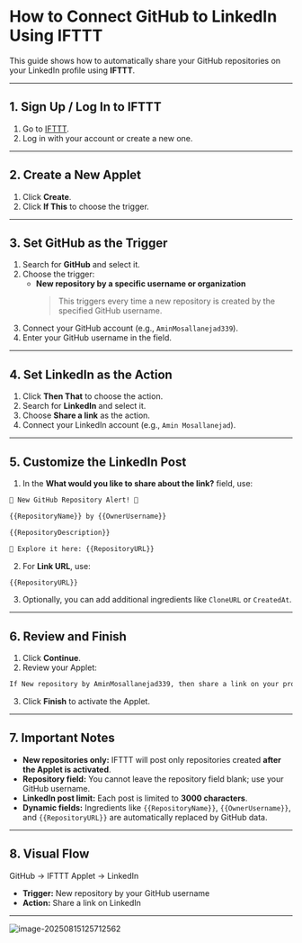 # How to Connect GitHub to LinkedIn Using IFTTT

This guide shows how to automatically share your GitHub repositories on your LinkedIn profile using **IFTTT**.

---

## 1. Sign Up / Log In to IFTTT

1. Go to [IFTTT](https://ifttt.com/explore).
2. Log in with your account or create a new one.

---

## 2. Create a New Applet

1. Click **Create**.
2. Click **If This** to choose the trigger.

---

## 3. Set GitHub as the Trigger

1. Search for **GitHub** and select it.
2. Choose the trigger:
   - **New repository by a specific username or organization**
     > This triggers every time a new repository is created by the specified GitHub username.
3. Connect your GitHub account (e.g., `AminMosallanejad339`).
4. Enter your GitHub username in the field.

---

## 4. Set LinkedIn as the Action

1. Click **Then That** to choose the action.
2. Search for **LinkedIn** and select it.
3. Choose **Share a link** as the action.
4. Connect your LinkedIn account (e.g., `Amin Mosallanejad`).

---

## 5. Customize the LinkedIn Post

1. In the **What would you like to share about the link?** field, use:

```markdown
🚀 New GitHub Repository Alert! 🚀

{{RepositoryName}} by {{OwnerUsername}}

{{RepositoryDescription}}

🔗 Explore it here: {{RepositoryURL}}
```

2. For **Link URL**, use:

```markdown
{{RepositoryURL}}
```

3. Optionally, you can add additional ingredients like `CloneURL` or `CreatedAt`.

---

## 6. Review and Finish

1. Click **Continue**.
2. Review your Applet:

```markdown
If New repository by AminMosallanejad339, then share a link on your profile
```

3. Click **Finish** to activate the Applet.

---

## 7. Important Notes

- **New repositories only:** IFTTT will post only repositories created **after the Applet is activated**.
- **Repository field:** You cannot leave the repository field blank; use your GitHub username.
- **LinkedIn post limit:** Each post is limited to **3000 characters**.
- **Dynamic fields:** Ingredients like `{{RepositoryName}}`, `{{OwnerUsername}}`, and `{{RepositoryURL}}` are automatically replaced by GitHub data.

---

## 8. Visual Flow

GitHub → IFTTT Applet → LinkedIn

- **Trigger:** New repository by your GitHub username
- **Action:** Share a link on LinkedIn

---

 

![image-20250815125712562](C:\Users\mosal\AppData\Roaming\Typora\typora-user-images\image-20250815125712562.png)
